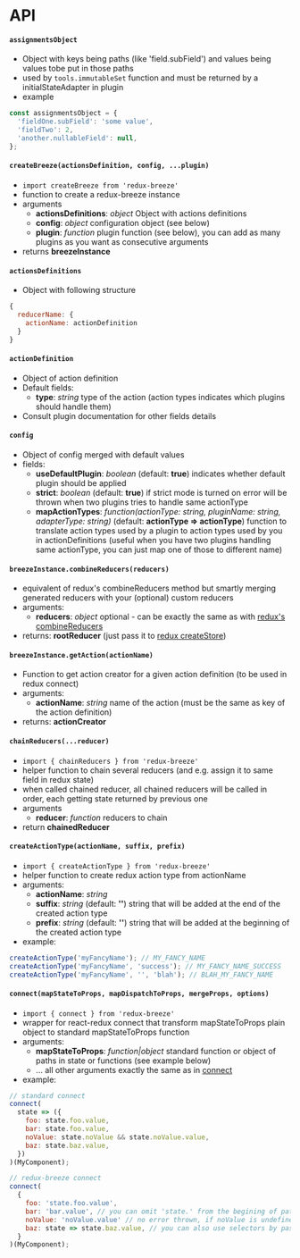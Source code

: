 # API

#### `assignmentsObject`
 - Object with keys being paths (like 'field.subField') and values being values tobe put in those paths
 - used by `tools.immutableSet` function and must be returned by a initialStateAdapter in plugin
 - example
 ```javascript
 const assignmentsObject = {
   'fieldOne.subField': 'some value',
   'fieldTwo': 2,
   'another.nullableField': null,
 };
 ```

#### `createBreeze(actionsDefinition, config, ...plugin)`
 - `import createBreeze from 'redux-breeze'`
 - function to create a redux-breeze instance
 - arguments
   - **actionsDefinitions**: *object* Object with actions definitions
   - **config**: *object* configuration object (see below)
   - **plugin**: *function* plugin function (see below), you can add as many plugins as you want as consecutive arguments
 - returns **breezeInstance**

#### `actionsDefinitions`
 - Object with following structure
 ```javascript
 {
   reducerName: {
     actionName: actionDefinition
   }
 }
 ```

#### `actionDefinition`
 - Object of action definition
 - Default fields:
   - **type**: *string* type of the action (action types indicates which plugins should handle them)
 - Consult plugin documentation for other fields details

#### `config`
 - Object of config merged with default values
 - fields:
   - **useDefaultPlugin**: *boolean* (default: **true**) indicates whether default plugin should be applied
   - **strict**: *boolean* (default: **true**) if strict mode is turned on error will be thrown when two plugins tries to handle same actionType
   - **mapActionTypes**: *function(actionType: *string*, pluginName: *string*, adapterType: *string*)* (default: **actionType => actionType**) function to translate action types used by a plugin to action types used by you in actionDefinitions (useful when you have two plugins handling same actionType, you can just map one of those to different name)

#### `breezeInstance.combineReducers(reducers)`
 - equivalent of redux's combineReducers method but smartly merging generated reducers with your (optional) custom reducers
 - arguments:
   - **reducers**: *object* optional - can be exactly the same as with [redux's combineReducers](http://redux.js.org/docs/api/combineReducers.html)
 - returns: **rootReducer** (just pass it to [redux createStore](https://github.com/reactjs/redux/blob/master/docs/api/createStore.md))

#### `breezeInstance.getAction(actionName)`
 - Function to get action creator for a given action definition (to be used in redux connect)
 - arguments:
   - **actionName**: *string* name of the action (must be the same as key of the action definition)
 - returns: **actionCreator**

#### `chainReducers(...reducer)`
 - `import { chainReducers } from 'redux-breeze'`
 - helper function to chain several reducers (and e.g. assign it to same field in redux state)
 - when called chained reducer, all chained reducers will be called in order, each getting state returned by previous one
 - arguments
   - **reducer**: *function* reducers to chain
 - return **chainedReducer**

#### `createActionType(actionName, suffix, prefix)`
 - `import { createActionType } from 'redux-breeze'`
 - helper function to create redux action type from actionName
 - arguments:
   - **actionName**: *string*
   - **suffix**: *string* (default: **''**) string that will be added at the end of the created action type
   - **prefix**: *string* (default: **''**) string that will be added at the beginning of the created action type
 - example:
 ```javascript
 createActionType('myFancyName'); // MY_FANCY_NAME
 createActionType('myFancyName', 'success'); // MY_FANCY_NAME_SUCCESS
 createActionType('myFancyName', '', 'blah'); // BLAH_MY_FANCY_NAME
 ```

#### `connect(mapStateToProps, mapDispatchToProps, mergeProps, options)`
 - `import { connect } from 'redux-breeze'`
 - wrapper for react-redux connect that transform mapStateToProps plain object to standard mapStateToProps function
 - arguments:
   - **mapStateToProps**: *function|object* standard function or object of paths in state or functions (see example below)
   - ... all other arguments exactly the same as in [connect](https://github.com/reactjs/react-redux/blob/master/docs/api.md#connectmapstatetoprops-mapdispatchtoprops-mergeprops-options)
 - example:
 ```javascript
 // standard connect
 connect(
   state => ({
     foo: state.foo.value,
     bar: state.foo.value,
     noValue: state.noValue && state.noValue.value,
     baz: state.baz.value,
   })
 )(MyComponent);
 
 // redux-breeze connect
 connect(
   {
     foo: 'state.foo.value',
     bar: 'bar.value', // you can omit 'state.' from the begining of path
     noValue: 'noValue.value' // no error thrown, if noValue is undefined this will return undefined as well
     baz: state => state.baz.value, // you can also use selectors by passing a function that accepts state as argument
   }
 )(MyComponent);
 ```
